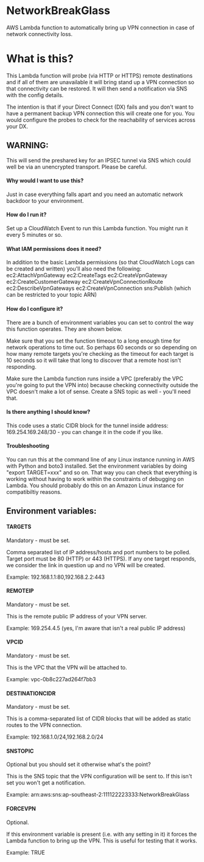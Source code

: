 # NetworkBreakGlass
AWS Lambda function to automatically bring up VPN connection in case of network connectivity loss.

# What is this?
This Lambda function will probe (via HTTP or HTTPS) remote destinations and if all of them are unavailable it will bring stand up a VPN connection so that connectivity can be restored. It will then send a notification via SNS with the config details.

The intention is that if your Direct Connect (DX) fails and you don't want to have a permanent backup VPN connection this will create one for you. You would configure the probes to check for the reachability of services across your DX.

## WARNING:
This will send the preshared key for an IPSEC tunnel via SNS which could well be via an unencrypted transport. Please be careful.

#### Why would I want to use this?
Just in case everything falls apart and you need an automatic network backdoor to your environment.

#### How do I run it?
Set up a CloudWatch Event to run this Lambda function. You might run it every 5 minutes or so.

#### What IAM permissions does it need?
In addition to the basic Lambda permissions (so that CloudWatch Logs can be created and written) you'll also need the following:
  ec2:AttachVpnGateway
  ec2:CreateTags
  ec2:CreateVpnGateway
  ec2:CreateCustomerGateway
  ec2:CreateVpnConnectionRoute
  ec2:DescribeVpnGateways
  ec2:CreateVpnConnection
  sns:Publish (which can be restricted to your topic ARN)

#### How do I configure it?
There are a bunch of environment variables you can set to control the way this function operates. They are shown below.

Make sure that you set the function timeout to a long enough time for network operations to time out. So perhaps 60 seconds or so depending on how many remote targets you're checking as the timeout for each target is 10 seconds so it will take that long to discover that a remote host isn't responding.

Make sure the Lambda function runs inside a VPC (preferably the VPC you're  going to put the VPN into) because checking connectivity outside the VPC doesn't make a lot of sense. Create a SNS topic as well - you'll need that.

#### Is there anything I should know?
This code uses a static CIDR block for the tunnel inside address: 169.254.169.248/30 - you can change it in the code if you like.

#### Troubleshooting
You can run this at the command line of any Linux instance running in AWS with Python and boto3 installed. Set the environment variables by doing "export TARGET=xxx" and so on. That way you can check that everything is working without having to work within the constraints of debugging on Lambda. You should probably do this on an Amazon Linux instance for compatibiltiy reasons.

## Environment variables:
#### TARGETS
  Mandatory - must be set.

  Comma separated list of IP address/hosts and port numbers to be polled. Target port must be 80 (HTTP) or 443 (HTTPS). If any one target responds, we consider the link in question up and no VPN will be created.

  Example: 192.168.1.1:80,192.168.2.2:443

#### REMOTEIP
  Mandatory - must be set.
  
  This is the remote public IP address of your VPN server.
  
  Example: 169.254.4.5 (yes, I'm aware that isn't a real public IP address)

#### VPCID
  Mandatory - must be set.
  
  This is the VPC that the VPN will be attached to.
  
  Example: vpc-0b8c227ad264f7bb3

#### DESTINATIONCIDR
  Mandatory - must be set.
  
  This is a comma-separated list of CIDR blocks that will be added as static routes to the VPN connection.

  Example: 192.168.1.0/24,192.168.2.0/24

#### SNSTOPIC
  Optional but you should set it otherwise what's the point?
  
  This is the SNS topic that the VPN configuration will be sent to. If this isn't set you won't get a notification.
  
  Example: arn:aws:sns:ap-southeast-2:111122223333:NetworkBreakGlass

#### FORCEVPN
  Optional.
  
  If this environment variable is present (i.e. with any setting in it) it forces the Lambda function to bring up the VPN. This is useful for testing that it works.
  
  Example: TRUE
